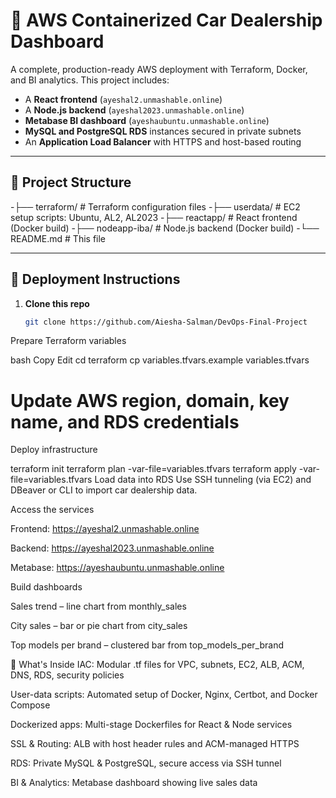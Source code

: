 # 🚗 AWS Containerized Car Dealership Dashboard

A complete, production-ready AWS deployment with Terraform, Docker, and BI analytics. This project includes:

- A **React frontend** (`ayeshal2.unmashable.online`)
- A **Node.js backend** (`ayeshal2023.unmashable.online`)
- **Metabase BI dashboard** (`ayeshaubuntu.unmashable.online`)
- **MySQL and PostgreSQL RDS** instances secured in private subnets
- An **Application Load Balancer** with HTTPS and host-based routing

---

## 📂 Project Structure


-├── terraform/ # Terraform configuration files
-├── userdata/ # EC2 setup scripts: Ubuntu, AL2, AL2023
-├── reactapp/ # React frontend (Docker build)
-├── nodeapp-iba/ # Node.js backend (Docker build)
-└── README.md # This file



---

## 🔧 Deployment Instructions

1. **Clone this repo**  
   ```bash
   git clone https://github.com/Aiesha-Salman/DevOps-Final-Project
Prepare Terraform variables

bash
Copy
Edit
cd terraform
cp variables.tfvars.example variables.tfvars
# Update AWS region, domain, key name, and RDS credentials
Deploy infrastructure


terraform init
terraform plan -var-file=variables.tfvars
terraform apply -var-file=variables.tfvars
Load data into RDS
Use SSH tunneling (via EC2) and DBeaver or CLI to import car dealership data.

Access the services

Frontend: https://ayeshal2.unmashable.online

Backend: https://ayeshal2023.unmashable.online

Metabase: https://ayeshaubuntu.unmashable.online

Build dashboards

Sales trend – line chart from monthly_sales

City sales – bar or pie chart from city_sales

Top models per brand – clustered bar from top_models_per_brand

🚀 What's Inside
IAC: Modular .tf files for VPC, subnets, EC2, ALB, ACM, DNS, RDS, security policies

User-data scripts: Automated setup of Docker, Nginx, Certbot, and Docker Compose

Dockerized apps: Multi-stage Dockerfiles for React & Node services

SSL & Routing: ALB with host header rules and ACM-managed HTTPS

RDS: Private MySQL & PostgreSQL, secure access via SSH tunnel

BI & Analytics: Metabase dashboard showing live sales data

